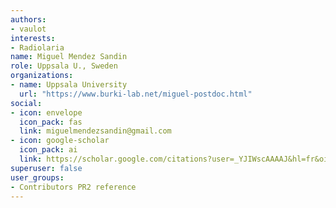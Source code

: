 ```yaml
---
authors:
- vaulot
interests:
- Radiolaria
name: Miguel Mendez Sandin
role: Uppsala U., Sweden
organizations:
- name: Uppsala University
  url: "https://www.burki-lab.net/miguel-postdoc.html"
social:
- icon: envelope
  icon_pack: fas
  link: miguelmendezsandin@gmail.com
- icon: google-scholar
  icon_pack: ai
  link: https://scholar.google.com/citations?user=_YJIWscAAAAJ&hl=fr&oi=ao
superuser: false
user_groups:
- Contributors PR2 reference
---
```

